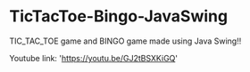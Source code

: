 # TicTacToe-Bingo-JavaSwing

TIC_TAC_TOE game and BINGO game made using Java Swing!!

Youtube link: 'https://youtu.be/GJ2tBSXKiGQ'
